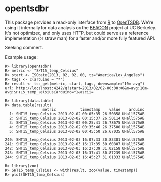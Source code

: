 opentsdbr
========

This package provides a read-only interface from [R] to [OpenTSDB]. We're using it internally for data analysis on the [BEACON] project at UC Berkeley. It's not optimized, and only uses HTTP, but could serve as a reference implementation (or straw man) for a faster and/or more fully featured API.

Seeking comment.

Example usage:

    R> library(opentsdbr)
    R> metric <- "SHT15_temp_Celsius"
    R> start <- ISOdate(2013, 02, 02, 00, tz="America/Los_Angeles")
    R> tags <- c(arduino = "*")
    R> result <- tsd_get(metric, start, tags, downsample="10m-avg")
    url: http://localhost:4242/q?start=2013/02/02-00:00:00&m=avg:10m-avg:SHT15_temp_Celsius{arduino=*}&ascii=
    
    R> library(data.table)
    R> data.table(result)
                     metric           timestamp    value    arduino
      1: SHT15_temp_Celsius 2013-02-02 00:05:35 26.50858 UHall575AB
      2: SHT15_temp_Celsius 2013-02-02 00:15:37 26.50114 UHall575AB
      3: SHT15_temp_Celsius 2013-02-02 00:25:41 26.78675 UHall575AB
      4: SHT15_temp_Celsius 2013-02-02 00:35:46 26.37500 UHall575AB
      5: SHT15_temp_Celsius 2013-02-02 00:45:50 26.67035 UHall575AB
     ---                                                           
    240: SHT15_temp_Celsius 2013-02-03 16:07:33 30.83301 UHall575AB
    241: SHT15_temp_Celsius 2013-02-03 16:17:35 30.60807 UHall575AB
    242: SHT15_temp_Celsius 2013-02-03 16:27:39 31.02158 UHall575AB
    243: SHT15_temp_Celsius 2013-02-03 16:37:41 30.87239 UHall575AB
    244: SHT15_temp_Celsius 2013-02-03 16:45:27 31.01333 UHall575AB
    
    R> library(zoo)
    R> SHT15_temp_Celsius <- with(result, zoo(value, timestamp))
    R> plot(SHT15_temp_Celsius)

[R]: http://r-project.org "R"
[OpenTSDB]: http://www.opentsdb.net "OpenTSDB"
[BEACON]: http://beacon.berkeley.edu "Beacon"